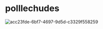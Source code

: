 # polllechudes
![acc23fde-6bf7-4697-9d5d-c3329f558259](https://user-images.githubusercontent.com/99908400/156922373-e86e997f-05e5-433b-8504-55724086011f.jpg)
